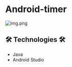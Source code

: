 # Android-timer

![img.png]([src/main/resources/docs/img.png](https://i.ibb.co/D1L0PCG/Screenshot-1.jpg))



## 🛠 Technologies 🛠
* Java
* Android Studio
